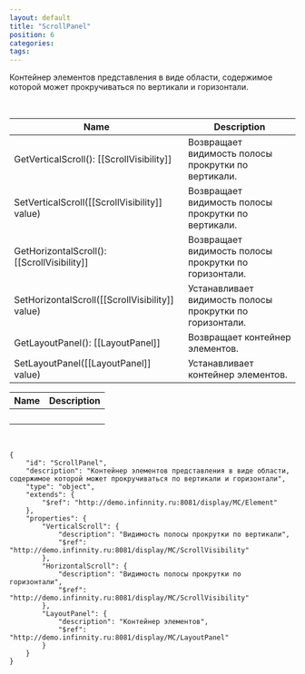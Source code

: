 ```yaml
---
layout: default
title: "ScrollPanel"
position: 6
categories: 
tags: 
---
```


Контейнер элементов представления в виде области, содержимое которой может прокручиваться по вертикали и горизонтали.

 

|Name|Description|
|----|-----------|
|GetVerticalScroll(): [[ScrollVisibility]]|Возвращает видимость полосы прокрутки по вертикали.|
|SetVerticalScroll([[ScrollVisibility]] value)|Возвращает видимость полосы прокрутки по вертикали.|
|GetHorizontalScroll(): [[ScrollVisibility]]|Возвращает видимость полосы прокрутки по горизонтали.|
|SetHorizontalScroll([[ScrollVisibility]] value)|Устанавливает видимость полосы прокрутки по горизонтали.|
|GetLayoutPanel(): [[LayoutPanel]]|Возвращает контейнер элементов.|
|SetLayoutPanel([[LayoutPanel]] value)|Устанавливает контейнер элементов.|

|Name|Description|
|----|-----------|
| | |

  

```
{
	"id": "ScrollPanel",
	"description": "Контейнер элементов представления в виде области, содержимое которой может прокручиваться по вертикали и горизонтали",
	"type": "object",
	"extends": {
		"$ref": "http://demo.infinnity.ru:8081/display/MC/Element"
	},
	"properties": {
		"VerticalScroll": {
			"description": "Видимость полосы прокрутки по вертикали",
			"$ref": "http://demo.infinnity.ru:8081/display/MC/ScrollVisibility"
		},
		"HorizontalScroll": {
			"description": "Видимость полосы прокрутки по горизонтали",
			"$ref": "http://demo.infinnity.ru:8081/display/MC/ScrollVisibility"
		},
		"LayoutPanel": {
			"description": "Контейнер элементов",
			"$ref": "http://demo.infinnity.ru:8081/display/MC/LayoutPanel"
		}
	}
}
```

 

 

